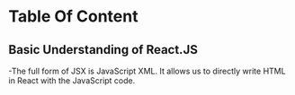 # Table Of Content

## Basic Understanding of React.JS
-The full form of JSX is JavaScript XML. It allows us to directly write HTML in React with the JavaScript code.